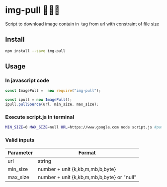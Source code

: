 # img-pull :pineapple::pineapple::pineapple:
Script to download image contain in <img> tag from url with constraint of file size

## Install

```bash
npm install --save img-pull
```

## Usage
### In javascript code
```javascript
const ImagePull =  new require("img-pull");

const ipull = new ImagePull();
ipull.pullSource(url, min_size, max_size);
```

### Execute script.js in terminal 
```bash
MIN_SIZE=0 MAX_SIZE=null URL=https://www.google.com node script.js #path to script.js
```

### Valid inputs
| Parameter | Format |
|------|------|
| url | string|
| min_size | number + unit {k,kb,m,mb,b,byte} |
| max_size | number + unit {k,kb,m,mb,b,byte} or "null"|